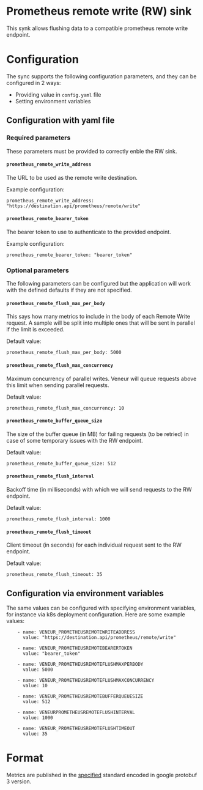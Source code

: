 # Prometheus remote write (RW) sink

This synk allows flushing data to a compatible prometheus remote write endpoint. 

# Configuration
The sync supports the following configuration parameters, and they can be configured in 2 ways:
- Providing value in `config.yaml` file
- Setting environment variables

## Configuration with yaml file

### Required parameters
These parameters must be provided to correctly enble the RW sink.
#### `prometheus_remote_write_address`

  The URL to be used as the remote write destination. 
  
  Example configuration: 
  ```
  prometheus_remote_write_address: "https://destination.api/prometheus/remote/write"
  ```

#### `prometheus_remote_bearer_token`

  The bearer token to use to authenticate to the provided endpoint. 
  
  Example configuration:
  ```
  prometheus_remote_bearer_token: "bearer_token"
  ```

### Optional parameters
The following parameters can be configured but the application will work with the defined defaults if they are not specified.


#### `prometheus_remote_flush_max_per_body`

  This says how many metrics to include in the body of each Remote Write request. A sample will be split into multiple ones that will be sent in parallel if the limit is exceeded. 
  
  Default value:
  ```
  prometheus_remote_flush_max_per_body: 5000
  ```

#### `prometheus_remote_flush_max_concurrency`

  Maximum concurrency of parallel writes. Veneur will queue requests above this limit when sending parallel requests.
  
  Default value:
  ```
  prometheus_remote_flush_max_concurrency: 10
  ```

#### `prometheus_remote_buffer_queue_size`

  The size of the buffer queue (in MB) for failing requests (to be retried) in case of some temporary issues with the RW endpoint.
  
  
  Default value:
  ```
  prometheus_remote_buffer_queue_size: 512
  ```

#### `prometheus_remote_flush_interval`

  Backoff time (in milliseconds) with which we will send requests to the RW endpoint.
  
  
  Default value:
  ```
  prometheus_remote_flush_interval: 1000
  ```


#### `prometheus_remote_flush_timeout`

  Client timeout (in seconds) for each individual request sent to the RW endpoint.
  
  Default value:
  ```
  prometheus_remote_flush_timeout: 35
  ```

## Configuration via environment variables

The same values can be configured with specifying environment variables, for instance via k8s deployment configuration. Here are some example values:
```
    - name: VENEUR_PROMETHEUSREMOTEWRITEADDRESS
      value: "https://destination.api/prometheus/remote/write"

    - name: VENEUR_PROMETHEUSREMOTEBEARERTOKEN
      value: "bearer_token"
    
    - name: VENEUR_PROMETHEUSREMOTEFLUSHMAXPERBODY
      value: 5000

    - name: VENEUR_PROMETHEUSREMOTEFLUSHMAXCONCURRENCY
      value: 10

    - name: VENEUR_PROMETHEUSREMOTEBUFFERQUEUESIZE
      value: 512

    - name: VENEURPROMETHEUSREMOTEFLUSHINTERVAL
      value: 1000

    - name: VENEUR_PROMETHEUSREMOTEFLUSHTIMEOUT
      value: 35
```

# Format

Metrics are published in the [specified](https://prometheus.io/docs/concepts/remote_write_spec/#protocol) standard encoded in google protobuf 3 version.